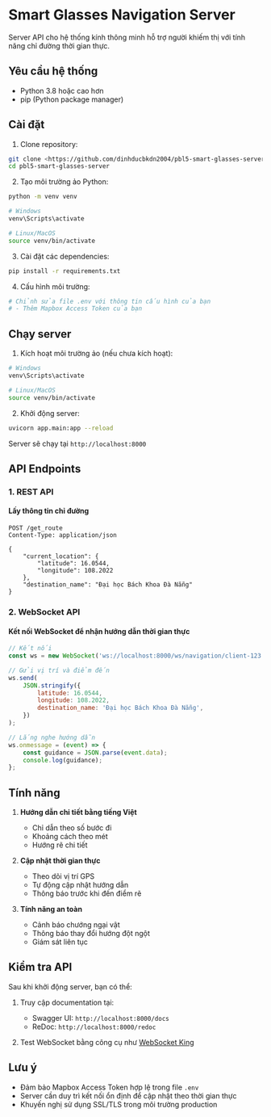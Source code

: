 # Smart Glasses Navigation Server

Server API cho hệ thống kính thông minh hỗ trợ người khiếm thị với tính năng chỉ đường thời gian thực.

## Yêu cầu hệ thống

-   Python 3.8 hoặc cao hơn
-   pip (Python package manager)

## Cài đặt

1. Clone repository:

```bash
git clone <https://github.com/dinhducbkdn2004/pbl5-smart-glasses-server.git>
cd pbl5-smart-glasses-server
```

2. Tạo môi trường ảo Python:

```bash
python -m venv venv

# Windows
venv\Scripts\activate

# Linux/MacOS
source venv/bin/activate
```

3. Cài đặt các dependencies:

```bash
pip install -r requirements.txt
```

4. Cấu hình môi trường:

```bash
# Chỉnh sửa file .env với thông tin cấu hình của bạn
# - Thêm Mapbox Access Token của bạn
```

## Chạy server

1. Kích hoạt môi trường ảo (nếu chưa kích hoạt):

```bash
# Windows
venv\Scripts\activate

# Linux/MacOS
source venv/bin/activate
```

2. Khởi động server:

```bash
uvicorn app.main:app --reload
```

Server sẽ chạy tại `http://localhost:8000`

## API Endpoints

### 1. REST API

#### Lấy thông tin chỉ đường

```http
POST /get_route
Content-Type: application/json

{
    "current_location": {
        "latitude": 16.0544,
        "longitude": 108.2022
    },
    "destination_name": "Đại học Bách Khoa Đà Nẵng"
}
```

### 2. WebSocket API

#### Kết nối WebSocket để nhận hướng dẫn thời gian thực

```javascript
// Kết nối
const ws = new WebSocket('ws://localhost:8000/ws/navigation/client-123');

// Gửi vị trí và điểm đến
ws.send(
    JSON.stringify({
        latitude: 16.0544,
        longitude: 108.2022,
        destination_name: 'Đại học Bách Khoa Đà Nẵng',
    })
);

// Lắng nghe hướng dẫn
ws.onmessage = (event) => {
    const guidance = JSON.parse(event.data);
    console.log(guidance);
};
```

## Tính năng

1. **Hướng dẫn chi tiết bằng tiếng Việt**

    - Chỉ dẫn theo số bước đi
    - Khoảng cách theo mét
    - Hướng rẽ chi tiết

2. **Cập nhật thời gian thực**

    - Theo dõi vị trí GPS
    - Tự động cập nhật hướng dẫn
    - Thông báo trước khi đến điểm rẽ

3. **Tính năng an toàn**
    - Cảnh báo chướng ngại vật
    - Thông báo thay đổi hướng đột ngột
    - Giám sát liên tục

## Kiểm tra API

Sau khi khởi động server, bạn có thể:

1. Truy cập documentation tại:

    - Swagger UI: `http://localhost:8000/docs`
    - ReDoc: `http://localhost:8000/redoc`

2. Test WebSocket bằng công cụ như [WebSocket King](https://websocketking.com)

## Lưu ý

-   Đảm bảo Mapbox Access Token hợp lệ trong file `.env`
-   Server cần duy trì kết nối ổn định để cập nhật theo thời gian thực
-   Khuyến nghị sử dụng SSL/TLS trong môi trường production
